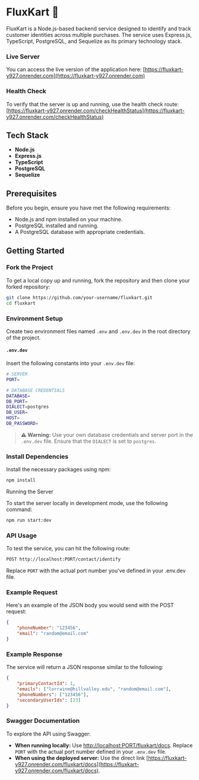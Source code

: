 # FluxKart 🛒

FluxKart is a Node.js-based backend service designed to identify and track customer identities across multiple purchases. The service uses Express.js, TypeScript, PostgreSQL, and Sequelize as its primary technology stack.

### Live Server

You can access the live version of the application here: [https://fluxkart-y927.onrender.com](https://fluxkart-y927.onrender.com)

### Health Check

To verify that the server is up and running, use the health check route:
[https://fluxkart-y927.onrender.com/checkHealthStatus](https://fluxkart-y927.onrender.com/checkHealthStatus)

## Tech Stack

- **Node.js**
- **Express.js**
- **TypeScript**
- **PostgreSQL**
- **Sequelize**

## Prerequisites

Before you begin, ensure you have met the following requirements:

- Node.js and npm installed on your machine.
- PostgreSQL installed and running.
- A PostgreSQL database with appropriate credentials.

## Getting Started

### Fork the Project

To get a local copy up and running, fork the repository and then clone your forked repository:

```bash
git clone https://github.com/your-username/fluxkart.git
cd fluxkart
```

### Environment Setup

Create two environment files named `.env` and `.env.dev` in the root directory of the project.

#### `.env.dev`

Insert the following constants into your `.env.dev` file:
```bash
# SERVER
PORT=

# DATABASE CREDENTIALS
DATABASE=
DB_PORT=
DIALECT=postgres
DB_USER=
HOST=
DB_PASSWORD=
```
> **⚠️ Warning:** Use your own database credentials and server port in the `.env.dev` file. Ensure that the `DIALECT` is set to `postgres`.

### Install Dependencies

Install the necessary packages using npm:

```bash
npm install
```

Running the Server

To start the server locally in development mode, use the following command:

```bash
npm run start:dev
```

### API Usage

To test the service, you can hit the following route:

```bash
POST http://localhost:PORT/contact/identify
```
Replace `PORT` with the actual port number you've defined in your .env.dev file.

### Example Request

Here's an example of the JSON body you would send with the POST request:

```json
{
    "phoneNumber": "123456",
    "email": "random@email.com"
}
```

### Example Response

The service will return a JSON response similar to the following:

```json
{
    "primaryContactId": 1,
    "emails": ["lorraine@hillvalley.edu", "random@email.com"],
    "phoneNumbers": ["123456"],
    "secondaryUserIds": [23]
}
```

### Swagger Documentation

To explore the API using Swagger:

- **When running locally:** Use [http://localhost:PORT/fluxkart/docs](http://localhost:PORT/fluxkart/docs). Replace `PORT` with the actual port number defined in your `.env.dev` file.
- **When using the deployed server:** Use the direct link [https://fluxkart-y927.onrender.com/fluxkart/docs](https://fluxkart-y927.onrender.com/fluxkart/docs).

